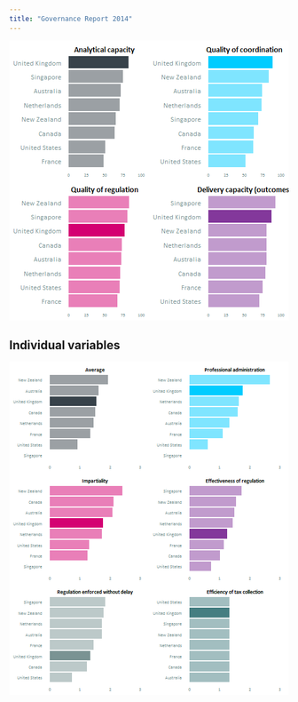 ```yaml
---
title: "Governance Report 2014"
---
```














<div class="chunk" id="Chart - display"><div class="rcode"><div class="rimage default"><img src="figure/Chart - display.png" title="plot of chunk Chart - display" alt="plot of chunk Chart - display" class="plot" /></div>
</div></div>

## Individual variables




<div class="chunk" id="Display chart - var level"><div class="rcode"><div class="rimage default"><img src="figure/Display chart - var level.png" title="plot of chunk Display chart - var level" alt="plot of chunk Display chart - var level" class="plot" /></div>
</div></div>
